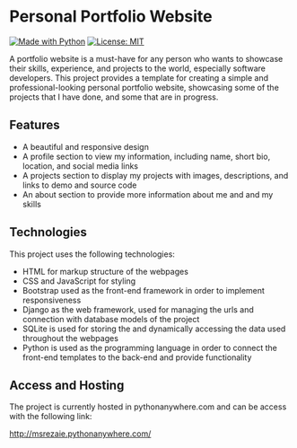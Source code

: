 # Personal Portfolio Website
[![Made with Python](https://img.shields.io/badge/Python->=3.8-blue?logo=python&logoColor=white)](https://python.org) 
[![License: MIT](https://img.shields.io/github/license/msrezaie/personal_portfolio?color=blue&style=plastic)](https://www.gnu.org/licenses/MIT)


A portfolio website is a must-have for any person who wants to showcase their skills, experience, and projects to the world, especially software developers. This project provides a template for creating a simple and professional-looking personal portfolio website, showcasing some of the projects that I have done, and some that are in progress.


## Features

- A beautiful and responsive design
- A profile section to view my information, including name, short bio, location, and social media links
- A projects section to display my projects with images, descriptions, and links to demo and source code
- An about section to provide more information about me and and my skills


## Technologies
This project uses the following technologies:

- HTML for markup structure of the webpages
- CSS and JavaScript for styling
- Bootstrap used as the front-end framework in order to implement responsiveness
- Django as the web framework, used for managing the urls and connection with database models of the project
- SQLite is used for storing the and dynamically accessing the data used throughout the webpages
- Python is used as the programming language in order to connect the front-end templates to the back-end and provide functionality


## Access and Hosting

The project is currently hosted in pythonanywhere.com and can be access with the following link:

http://msrezaie.pythonanywhere.com/
